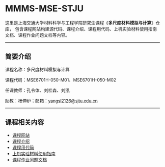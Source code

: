 # MMMS-MSE-STJU

这里是上海交通大学材料科学与工程学院研究生课程《**多尺度材料模拟与计算**》仓库，
包含课程网站构建源代码、课程介绍、课程用代码、上机实验材料使用指南文档、课程作业问题文档等内容。

---

## 简要介绍

课程名称：多尺度材料模拟与计算

课程代码：MSE6701H-050-M01、MSE6701H-050-M02

任课教师：孔令体、刘桂森、刘泓

助教：杨伸炉；邮箱：yangsl2126@sjtu.edu.cn

---

## 课程相关内容

- [课程网站](https://mmms.seekanotherland.xyz/)
- [课程介绍](https://mmms.seekanotherland.xyz/mmms/)
- [课程用代码](./scripts/)
- [上机实验材料使用指南](https://mmms.seekanotherland.xyz/hands-on/)
- [课程作业问题文档](https://mmms.seekanotherland.xyz/homework/)
